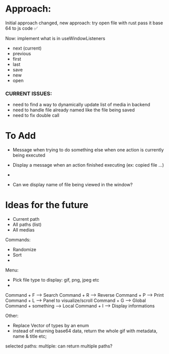 # Approach:

Initial approach changed, new approach: try open file with rust pass it base 64 to js code ✅

Now: implement what is in useWindowListeners
- next      (current)
- previous
- first
- last
- save
- new
- open

### CURRENT ISSUES:

- need to find a way to dynamically update list of media in backend
- need to handle file already named like the file being saved
- need to fix double call

# To Add

- Message when trying to do something else when one action is currently being executed
- Display a message when an action finished executing (ex: copied file ...)
- 


- Can we display name of file being viewed in the window?


# Ideas for the future

- Current path
- All paths (list)
- All medias

Commands:
- Randomize
- Sort
- 


Menu:
- Pick file type to display: gif, png, jpeg etc
- 


Command + F --> Search
Command + R --> Reverse
Command + P --> Print
Command + L --> Panel to visualize/scroll
Command + G --> Global
Command + something --> Local
Command + I --> Display informations

Other:
- Replace Vector of types by an enum
- instead of returning base64 data, return the whole gif with metadata, name & title etc;



selected paths: multiple: can return multiple paths?
